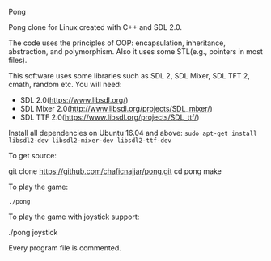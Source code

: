 Pong 

Pong clone for Linux created with C++ and SDL 2.0.


The code uses the principles of OOP: encapsulation, inheritance, abstraction, and polymorphism. 
Also it uses some STL(e.g., pointers in most files).

This software uses some libraries such as SDL 2, SDL Mixer, SDL TFT 2, cmath, random etc.
You will need:

- SDL 2.0(https://www.libsdl.org/)
- SDL Mixer 2.0(http://www.libsdl.org/projects/SDL_mixer/)
- SDL TTF 2.0(https://www.libsdl.org/projects/SDL_ttf/)

Install all dependencies on Ubuntu 16.04 and above:
`sudo apt-get install libsdl2-dev libsdl2-mixer-dev libsdl2-ttf-dev`

To get source:

git clone https://github.com/chaficnajjar/pong.git
cd pong
make

To play the game:

`./pong`

To play the game with joystick support:

./pong joystick

 Every program file is commented.

